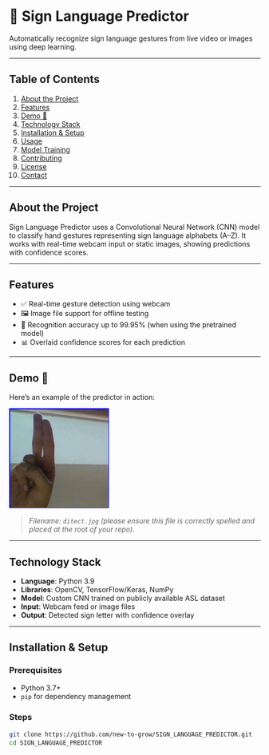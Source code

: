 # 🤟 Sign Language Predictor

Automatically recognize sign language gestures from live video or images using deep learning.

---

## Table of Contents
1. [About the Project](#about-the-project)  
2. [Features](#features)  
3. [Demo 📸](#demo-📸)  
4. [Technology Stack](#technology-stack)  
5. [Installation & Setup](#installation--setup)  
6. [Usage](#usage)  
7. [Model Training](#model_train.ipynb)  
8. [Contributing](#contributing)  
9. [License](#license)  
10. [Contact](#contact)

---

## About the Project

Sign Language Predictor uses a Convolutional Neural Network (CNN) model to classify hand gestures representing sign language alphabets (A–Z). It works with real-time webcam input or static images, showing predictions with confidence scores.

---

## Features

- ✅ Real-time gesture detection using webcam  
- 🖼️ Image file support for offline testing  
- 🎯 Recognition accuracy up to 99.95% (when using the pretrained model)  
- 📊 Overlaid confidence scores for each prediction

---

## Demo 📸

Here’s an example of the predictor in action:

![Sign Detection Demo](./ditect.jpg)

> *Filename: `ditect.jpg` (please ensure this file is correctly spelled and placed at the root of your repo).*

---

## Technology Stack

- **Language**: Python 3.9  
- **Libraries**: OpenCV, TensorFlow/Keras, NumPy  
- **Model**: Custom CNN trained on publicly available ASL dataset  
- **Input**: Webcam feed or image files  
- **Output**: Detected sign letter with confidence overlay

---

## Installation & Setup

### Prerequisites
- Python 3.7+  
- `pip` for dependency management

### Steps
```bash
git clone https://github.com/new-to-grow/SIGN_LANGUAGE_PREDICTOR.git
cd SIGN_LANGUAGE_PREDICTOR
